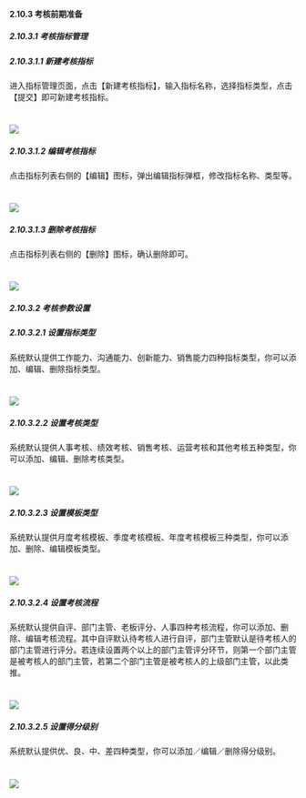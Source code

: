 #### 2.10.3 考核前期准备

##### 2.10.3.1 考核指标管理

##### 2.10.3.1.1 新建考核指标

进入指标管理页面，点击【新建考核指标】，输入指标名称，选择指标类型，点击【提交】即可新建考核指标。

# ![](/assets/10.3.1.1新建考核指标数.png)

##### 2.10.3.1.2 编辑考核指标

点击指标列表右侧的【编辑】图标，弹出编辑指标弹框，修改指标名称、类型等。

# ![](/assets/10.3.1.2编辑考核指标.png)

##### 2.10.3.1.3 删除考核指标

点击指标列表右侧的【删除】图标，确认删除即可。

# ![](/assets/10.3.1.3删除考核指标.png)

##### 2.10.3.2 考核参数设置

##### 2.10.3.2.1 设置指标类型

系统默认提供工作能力、沟通能力、创新能力、销售能力四种指标类型，你可以添加、编辑、删除指标类型。

# ![](/assets/10.3.2.1新建指标类型.png)

##### 2.10.3.2.2 设置考核类型

系统默认提供人事考核、绩效考核、销售考核、运营考核和其他考核五种类型，你可以添加、编辑、删除考核类型。

# ![](/assets/10.3.2.2新建考核类型.png)

##### 2.10.3.2.3 设置模板类型

系统默认提供月度考核模板、季度考核模板、年度考核模板三种类型，你可以添加、删除、编辑模板类型。

# ![](/assets/10.3.2.3设置模板类型.png)

##### 2.10.3.2.4 设置考核流程

系统默认提供自评、部门主管、老板评分、人事四种考核流程，你可以添加、删除、编辑考核流程。其中自评默认待考核人进行自评，部门主管默认是待考核人的部门主管进行评分。若连续设置两个以上的部门主管评分环节，则第一个部门主管是被考核人的部门主管，若第二个部门主管是被考核人的上级部门主管，以此类推。

# ![](/assets/10.3.2.4设置考核流程.png)

##### 2.10.3.2.5 设置得分级别

系统默认提供优、良、中、差四种类型，你可以添加／编辑／删除得分级别。

# ![](/assets/10.3.2.5新建得分级别.png)




